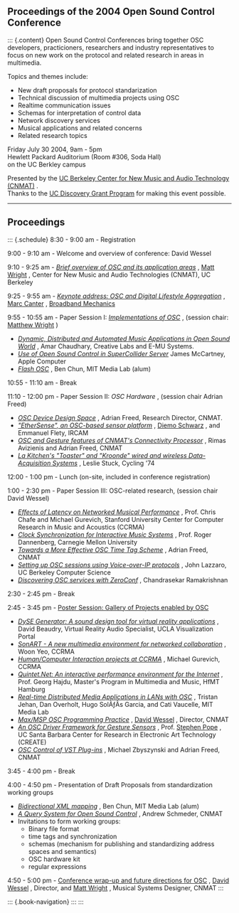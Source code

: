 ## Proceedings of the 2004 Open Sound Control Conference

::: {.content}
Open Sound Control Conferences bring together OSC developers,
practicioners, researchers and industry representatives to focus on new
work on the protocol and related research in areas in multimedia.

Topics and themes include:

-   New draft proposals for protocol standarization
-   Technical discussion of multimedia projects using OSC
-   Realtime communication issues
-   Schemas for interpretation of control data
-   Network discovery services
-   Musical applications and related concerns
-   Related research topics

Friday July 30 2004, 9am - 5pm\
Hewlett Packard Auditorium (Room \#306, Soda Hall)\
on the UC Berkley campus

Presented by the [UC Berkeley Center for New Music and Audio Technology
(CNMAT)](http://cnmat.berkeley.edu/) .\
Thanks to the [UC Discovery Grant Program](http://ucdiscoverygrant.org/)
for making this event possible.

------------------------------------------------------------------------

## Proceedings

::: {.schedule}
8:30 - 9:00 am - Registration

9:00 - 9:10 am - Welcome and overview of conference: David Wessel

9:10 - 9:25 am - *[Brief overview of OSC and its application
areas](publication/brief-overview-osc-and-its-application-areas "reference on Brief overview of OSC and its application areas")*
, [Matt Wright](http://www.cnmat.berkeley.edu/~matt) , Center for New
Music and Audio Technologies (CNMAT), UC Berkeley

9:25 - 9:55 am - *[Keynote address: OSC and Digital Lifestyle
Aggregation](publication/keynote-address-osc-and-digital-lifestyle-aggregation "reference on Keynote address: OSC and Digital Lifestyle Aggregation")*
, [Marc Canter](http://marc.canter.com/) , [Broadband
Mechanics](http://www.broadbandmechanics.com/)

9:55 - 10:55 am - Paper Session I: *[Implementations of
OSC](publication/implementations-osc "reference on Implementations of OSC")*
, (session chair: [Matthew Wright](http://www.cnmat.berkeley.edu/~matt)
)

-   *[Dynamic, Distributed and Automated Music Applications in Open
    Sound
    World](publication/dynamic-distributed-and-automated-music-applications-open-sound-world "reference on Dynamic, Distributed and Automated Music Applications in Open Sound World")*
    , Amar Chaudhary, Creative Labs and E-MU Systems.
-   *[Use of Open Sound Control in SuperCollider
    Server](publication/use-open-sound-control-supercollider-server "reference on Use of Open Sound Control in SuperCollider Server")*
    James McCartney, Apple Computer
-   *[Flash OSC](publication/flash-osc "reference on Flash OSC")* , Ben
    Chun, MIT Media Lab (alum)

10:55 - 11:10 am - Break

11:10 - 12:00 pm - Paper Session II: *OSC Hardware* , (session chair
Adrian Freed)

-   *[OSC Device Design
    Space](publication/osc-device-design-space "reference on OSC Device Design Space")*
    , Adrian Freed, Research Director, CNMAT.
-   *[\"EtherSense\", an OSC-based sensor
    platform](publication/ethersense-osc-based-sensor-platform "reference on ")*
    , [Diemo
    Schwarz](http://www.ircam.fr/equipes/analyse-synthese/schwarz) , and
    Emmanuel Flety, IRCAM
-   *[OSC and Gesture features of CNMAT\'s Connectivity
    Processor](publication/osc-and-gesture-features-cnmats-connectivity-processor "reference on OSC and Gesture features of CNMAT's Connectivity Processor")*
    , Rimas Avizienis and Adrian Freed, CNMAT
-   *[La Kitchen\'s \"Toaster\" and \"Kroonde\" wired and wireless
    Data-Acquisition
    Systems](publication/la-kitchens-toaster-and-kroonde-wired-and-wireless-data-acquisition-systems "reference on La Kitchen's ")*
    , Leslie Stuck, Cycling \'74

12:00 - 1:00 pm - Lunch (on-site, included in conference registration)

1:00 - 2:30 pm - Paper Session III: OSC-related research, (session chair
David Wessel)

-   *[Effects of Latency on Networked Musical
    Performance](publication/effects-latency-networked-musical-performance "reference on Effects of Latency on Networked Musical Performance")*
    , Prof. Chris Chafe and Michael Gurevich, Stanford University Center
    for Computer Research in Music and Acoustics (CCRMA)
-   *[Clock Synchronization for Interactive Music
    Systems](publication/clock-synchronization-interactive-music-systems "reference on Clock Synchronization for Interactive Music Systems")*
    , Prof. Roger Dannenberg, Carnegie Mellon University
-   *[Towards a More Effective OSC Time Tag
    Scheme](publication/towards-more-effective-osc-time-tag-scheme "reference on Towards a More Effective OSC Time Tag Scheme")*
    , Adrian Freed, CNMAT
-   *[Setting up OSC sessions using Voice-over-IP
    protocols](publication/setting-osc-sessions-using-voice-over-ip-protocols "reference on Setting up OSC sessions using Voice-over-IP protocols")*
    , John Lazzaro, UC Berkeley Computer Science
-   *[Discovering OSC services with
    ZeroConf](publication/discovering-osc-services-zeroconf "reference on Discovering OSC services with ZeroConf")*
    , Chandrasekar Ramakrishnan

2:30 - 2:45 pm - Break

2:45 - 3:45 pm - [Poster Session: Gallery of Projects enabled by
OSC](publication/osc-conference-2004-poster-session "reference on Poster Session: Gallery of Projects enabled by OSC")

-   *[DySE Generator: A sound design tool for virtual reality
    applications](publication/dyse-generator-sound-design-tool-virtual-reality-applications "reference on DySE Generator: A sound design tool for virtual reality applications")*
    , David Beaudry, Virtual Reality Audio Specialist, UCLA
    Visualization Portal
-   *[SonART - A new multimedia environment for networked
    collaboration](publication/sonart-new-multimedia-environment-networked-collaboration "reference on SonART - A new multimedia environment for networked collaboration")*
    , Woon Yeo, CCRMA
-   *[Human/Computer Interaction projects at
    CCRMA](publication/human-computer-interaction-projects-ccrma "reference on Human/Computer Interaction projects at CCRMA")*
    , Michael Gurevich, CCRMA
-   *[Quintet.Net: An interactive performance environment for the
    Internet](publication/quintet-net-interactive-performance-environment-internet "reference on Quintet.Net: An interactive performance environment for the Internet")*
    , Prof. Georg Hajdu, Master\'s Program in Multimedia and Music, HfMT
    Hamburg
-   *[Real-time Distributed Media Applications in LANs with
    OSC](publication/real-time-distributed-media-applications-lans-osc "reference on Real-time Distributed Media Applications in LANs with OSC")*
    , Tristan Jehan, Dan Overholt, Hugo SolÃƒÂ­s Garcia, and Cati
    Vaucelle, MIT Media Lab
-   *[Max/MSP OSC Programming
    Practice](publication/max-msp-programming-practice-osc "reference on Max/MSP OSC Programming Practice")*
    , [David Wessel](http://www.cnmat.berkeley.edu/~wessel) , Director,
    CNMAT
-   *[An OSC Driver Framework for Gesture
    Sensors](publication/osc-driver-framework-gesture-sensors "reference on An OSC Driver Framework for Gesture Sensors")*
    , Prof. [Stephen Pope](http://create.ucsb.edu/~stp) , UC Santa
    Barbara Center for Research in Electronic Art Technology (CREATE)
-   *[OSC Control of VST
    Plug-ins](publication/osc-control-vst-plug-ins-0 "reference on OSC Control of VST Plug-ins")*
    , Michael Zbyszynski and Adrian Freed, CNMAT

3:45 - 4:00 pm - Break

4:00 - 4:50 pm - Presentation of Draft Proposals from standardization
working groups

-   *[Bidirectional XML
    mapping](publication/bidirectional-xml-mapping "reference on Bidirectional XML mapping")*
    , Ben Chun, MIT Media Lab (alum)
-   *[A Query System for Open Sound
    Control](publication/query-system-open-sound-control "reference on A Query System for Open Sound Control")*
    , Andrew Schmeder, CNMAT
-   Invitations to form working groups:
    -   Binary file format
    -   time tags and synchronization
    -   schemas (mechanism for publishing and standardizing address
        spaces and semantics)
    -   OSC hardware kit
    -   regular expressions

4:50 - 5:00 pm - [Conference wrap-up and future directions for
OSC](publication/future-directions-osc "reference on Conference wrap-up and future directions for OSC")
, [David Wessel](http://www.cnmat.berkeley.edu/~wessel) , Director, and
[Matt Wright](http://www.cnmat.berkeley.edu/~matt) , Musical Systems
Designer, CNMAT
:::

::: {.book-navigation}
:::
:::
